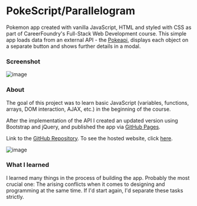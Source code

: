 # PokeScript/Parallelogram


Pokemon app created with vanilla JavaScript, HTML and styled with CSS as part of CareerFoundry's Full-Stack Web Development course. This simple app loads data from an external API - the [Pokeapi](https://pokeapi.co/), displays each object on a separate button and shows further details in a modal.

### Screenshot

![image](https://raw.githubusercontent.com/ilsegaertner/parallelogram/main/img/_C__Users_Joachim_Desktop_CF_exercises_Fullstack%2520Immersion_exercises_parallelogram_index.html_.png)

### About

The goal of this project was to learn basic JavaScript (variables, functions, arrays, DOM interaction, AJAX, etc.) in the beginning of the course. 

After the implementation of the API I created an updated version using Bootstrap and jQuery, and published the app via [GitHub Pages](https://ilsegaertner.github.io/parallelogram/).

Link to the [GitHub Repository](https://github.com/ilsegaertner/parallelogram).
To see the hosted website, click [here](https://ilsegaertner.github.io/parallelogram/).

![image](https://github.com/ilsegaertner/parallelogram/blob/main/img/_C__Users_Joachim_Desktop_CF_exercises_Fullstack%2520Immersion_exercises_parallelogram_index.html%20(8).png)


### What I learned

I learned many things in the process of building the app. Probably the most crucial one: 
The arising conflicts when it comes to designing and programming at the same time. If I'd start again, I'd separate these tasks strictly.
